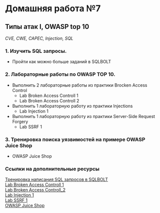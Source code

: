 # Домашняя работа №7

## Типы атак I, OWASP top 10
_CVE, CWE, CAPEC, Injection, SQL_

### 1. Изучить SQL запросы.
- Пройти как можно больше заданий в SQLBOLT

### 2. Лабораторные работы по OWASP TOP 10.
- Выполнить 2 лабораторные работы из практики Brocken Access Control<br>
  - Lab Broken Access Controll 1
  - Lab Broken Access Controll 2
- Выполнить 1 лабораторную работу из практики Injections<br>
  - Lab Injection 1
- Выполнить 1 лабораторную работу из практики Server-Side Request Forgery<br>
  - Lab SSRF 1

### 3.  Тренировка поиска уязвимостей на примере OWASP Juice Shop
 - OWASP Juice Shop

### Ссылки на дополнительные ресурсы
[Тренировка написания SQL запросов в SQLBOLT](https://sqlbolt.com)<br>
[Lab Broken Access Controll 1](https://portswigger.net/web-security/access-control/lab-user-role-controlled-by-request-parameter)<br>
[Lab Broken Access Controll_2](https://portswigger.net/web-security/access-control/lab-user-role-controlled-by-request-parameter)<br>
[Lab Injection 1](https://portswigger.net/web-security/sql-injection/lab-retrieve-hidden-data)<br>
[Lab SSRF 1](https://portswigger.net/web-security/ssrf/lab-basic-ssrf-against-localhost)<br>
[OWASP Juice Shop](https://spy-soft.net/owasp-juice-shop/)<br>
